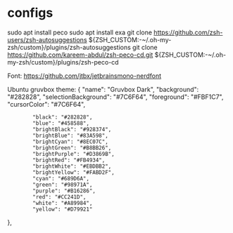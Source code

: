 # configs

sudo apt install peco
sudo apt install exa
git clone https://github.com/zsh-users/zsh-autosuggestions ${ZSH_CUSTOM:-~/.oh-my-zsh/custom}/plugins/zsh-autosuggestions
git clone https://github.com/kareem-abdul/zsh-peco-cd.git ${ZSH_CUSTOM:-~/.oh-my-zsh/custom}/plugins/zsh-peco-cd


Font: https://github.com/jtbx/jetbrainsmono-nerdfont

Ubuntu gruvbox theme:
{
            "name": "Gruvbox Dark",
            "background": "#282828",
            "selectionBackground": "#7C6F64",
            "foreground": "#FBF1C7",
            "cursorColor": "#7C6F64",

            "black": "#282828",
            "blue": "#458588",
            "brightBlack": "#928374",
            "brightBlue": "#83A598",
            "brightCyan": "#8EC07C",
            "brightGreen": "#B8BB26",
            "brightPurple": "#D3869B",
            "brightRed": "#FB4934",
            "brightWhite": "#EBDBB2",
            "brightYellow": "#FABD2F",
            "cyan": "#689D6A",
            "green": "#98971A",
            "purple": "#B16286",
            "red": "#CC241D",
            "white": "#A89984",
            "yellow": "#D79921"
},
